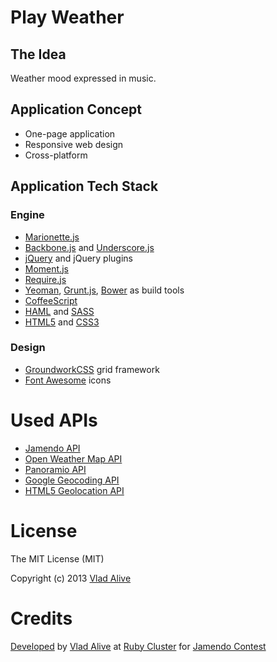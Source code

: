 # Play Weather

## The Idea

Weather mood expressed in music.

## Application Concept

* One-page application
* Responsive web design
* Cross-platform

## Application Tech Stack

### Engine

* [Marionette.js](http://marionettejs.com/)
* [Backbone.js](http://backbonejs.org/) and [Underscore.js](http://underscorejs.org/)
* [jQuery](http://jquery.com/) and jQuery plugins
* [Moment.js](http://momentjs.com)
* [Require.js](http://requirejs.org/)
* [Yeoman](http://yeoman.io/), [Grunt.js](http://gruntjs.com/), [Bower](http://bower.io/) as build tools
* [CoffeeScript](http://coffeescript.org/)
* [HAML](http://haml.info/) and [SASS](http://sass-lang.com/)
* [HTML5](http://en.wikipedia.org/wiki/HTML5) and [CSS3](http://www.w3schools.com/css3/)

### Design

* [GroundworkCSS](http://groundwork.sidereel.com/) grid framework
* [Font Awesome](http://fortawesome.github.io/Font-Awesome/) icons

# Used APIs

* [Jamendo API](http://developer.jamendo.com/v3.0)
* [Open Weather Map API](http://openweathermap.org/api)
* [Panoramio API](http://www.panoramio.com/api/)
* [Google Geocoding API](http://developers.google.com/maps/documentation/geocoding/)
* [HTML5 Geolocation API](http://www.w3schools.com/html/html5_geolocation.asp)

# License

The MIT License (MIT)

Copyright (c) 2013 [Vlad Alive](http://github.com/vladalive)

# Credits

[Developed](https://github.com/rubycluster/jamendo-contest) by [Vlad Alive](http://vladalive.com) at [Ruby Cluster](http://rubycluster.com) for [Jamendo Contest](http://developer.jamendo.com/contest)
